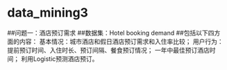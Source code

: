 # data_mining3
##问题一：酒店预订需求
##数据集：Hotel booking demand
##包括以下四方面的内容：
基本情况：城市酒店和假日酒店预订需求和入住率比较；
用户行为：提前预订时间、入住时长、预订间隔、餐食预订情况；
一年中最佳预订酒店时间；
利用Logistic预测酒店预订。
